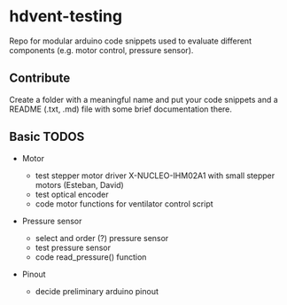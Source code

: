 # hdvent-testing
Repo for modular arduino code snippets used to evaluate different components (e.g. motor control, pressure sensor).

## Contribute
Create a folder with a meaningful name and put your code snippets and a README (.txt, .md) file with some brief documentation there.

## Basic TODOS
- Motor
  - test stepper motor driver X-NUCLEO-IHM02A1 with small stepper motors (Esteban, David)
  - test optical encoder
  - code motor functions for ventilator control script

- Pressure sensor
  - select and order (?) pressure sensor
  - test pressure sensor
  - code read_pressure() function

- Pinout
  - decide preliminary arduino pinout

